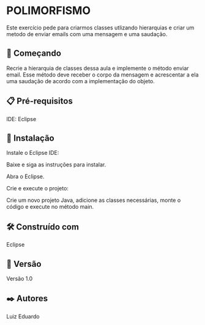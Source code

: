 # POLIMORFISMO
Este exercício pede para criarmos classes utlizando hierarquias e criar um metodo de enviar emails com uma mensagem e uma saudação.

## 🚀 Começando

Recrie a hierarquia de classes dessa aula e implemente o método enviar email. Esse método deve receber o corpo da mensagem e acrescentar a ela uma saudação de acordo com a implementação do objeto.

## 📋 Pré-requisitos

IDE: Eclipse

## 🔧 Instalação

Instale o Eclipse IDE:

Baixe e siga as instruções para instalar.

Abra o Eclipse.

Crie e execute o projeto:

Crie um novo projeto Java, adicione as classes necessárias, monte o código e execute no método main.

## 🛠️ Construído com

Eclipse

## 📌 Versão

Versão 1.0

## ✒️ Autores

Luiz Eduardo

